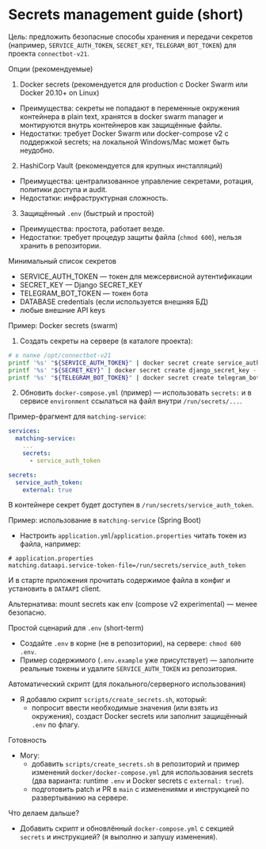 # Secrets management guide (short)

Цель: предложить безопасные способы хранения и передачи секретов (например, `SERVICE_AUTH_TOKEN`, `SECRET_KEY`, `TELEGRAM_BOT_TOKEN`) для проекта `connectbot-v21`.

Опции (рекомендуемые)

1) Docker secrets (рекомендуется для production с Docker Swarm или Docker 20.10+ on Linux)
- Преимущества: секреты не попадают в переменные окружения контейнера в plain text, хранятся в docker swarm manager и монтируются внутрь контейнеров как защищённые файлы.
- Недостатки: требует Docker Swarm или docker-compose v2 с поддержкой secrets; на локальной Windows/Mac может быть неудобно.

2) HashiCorp Vault (рекомендуется для крупных инсталляций)
- Преимущества: централизованное управление секретами, ротация, политики доступа и audit.
- Недостатки: инфраструктурная сложность.

3) Защищённый `.env` (быстрый и простой)
- Преимущества: простота, работает везде.
- Недостатки: требует процедур защиты файла (`chmod 600`), нельзя хранить в репозитории.

Минимальный список секретов
- SERVICE_AUTH_TOKEN — токен для межсервисной аутентификации
- SECRET_KEY — Django SECRET_KEY
- TELEGRAM_BOT_TOKEN — токен бота
- DATABASE credentials (если используется внешняя БД)
- любые внешние API keys

Пример: Docker secrets (swarm)

1) Создать секреты на сервере (в каталоге проекта):

```bash
# в папке /opt/connectbot-v21
printf '%s' "${SERVICE_AUTH_TOKEN}" | docker secret create service_auth_token - || true
printf '%s' "${SECRET_KEY}" | docker secret create django_secret_key - || true
printf '%s' "${TELEGRAM_BOT_TOKEN}" | docker secret create telegram_bot_token - || true
```

2) Обновить `docker-compose.yml` (пример) — использовать `secrets:` и в сервисе `environment` ссылаться на файл внутри `/run/secrets/...`.

Пример-фрагмент для `matching-service`:

```yaml
services:
  matching-service:
    ...
    secrets:
      - service_auth_token

secrets:
  service_auth_token:
    external: true
```

В контейнере секрет будет доступен в `/run/secrets/service_auth_token`.

Пример: использование в `matching-service` (Spring Boot)
- Настроить `application.yml`/`application.properties` читать токен из файла, например:

```
# application.properties
matching.dataapi.service-token-file=/run/secrets/service_auth_token
```

И в старте приложения прочитать содержимое файла в конфиг и установить в `DATAAPI` client.

Альтернатива: mount secrets как env (compose v2 experimental) — менее безопасно.

Простой сценарий для `.env` (short-term)
- Создайте `.env` в корне (не в репозитории), на сервере: `chmod 600 .env`.
- Пример содержимого (`.env.example` уже присутствует) — заполните реальные токены и удалите `SERVICE_AUTH_TOKEN` из репозитория.

Автоматический скрипт (для локального/серверного использования)
- Я добавлю скрипт `scripts/create_secrets.sh`, который:
  - попросит ввести необходимые значения (или взять из окружения), создаст Docker secrets или заполнит защищённый `.env` по флагу.

Готовность
- Могу:
  - добавить `scripts/create_secrets.sh` в репозиторий и пример изменений `docker/docker-compose.yml` для использования secrets (два варианта: runtime `.env` и Docker secrets с `external: true`).
  - подготовить patch и PR в `main` с изменениями и инструкцией по развертыванию на сервере.

Что делаем дальше?
- Добавить скрипт и обновлённый `docker-compose.yml` с секцией `secrets` и инструкцией? (я выполню и запушу изменения).
